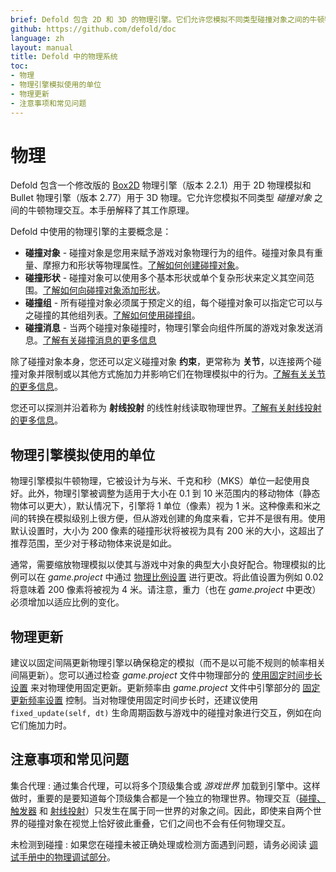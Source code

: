 ```yaml
---
brief: Defold 包含 2D 和 3D 的物理引擎。它们允许您模拟不同类型碰撞对象之间的牛顿物理交互。
github: https://github.com/defold/doc
language: zh
layout: manual
title: Defold 中的物理系统
toc:
- 物理
- 物理引擎模拟使用的单位
- 物理更新
- 注意事项和常见问题
---
```


# 物理

Defold 包含一个修改版的 [Box2D](http://www.box2d.org) 物理引擎（版本 2.2.1）用于 2D 物理模拟和 Bullet 物理引擎（版本 2.77）用于 3D 物理。它允许您模拟不同类型 _碰撞对象_ 之间的牛顿物理交互。本手册解释了其工作原理。

Defold 中使用的物理引擎的主要概念是：

* **碰撞对象** - 碰撞对象是您用来赋予游戏对象物理行为的组件。碰撞对象具有重量、摩擦力和形状等物理属性。[了解如何创建碰撞对象](/zh/manuals/physics-objects)。
* **碰撞形状** - 碰撞对象可以使用多个基本形状或单个复杂形状来定义其空间范围。[了解如何向碰撞对象添加形状](/zh/manuals/physics-shapes)。
* **碰撞组** - 所有碰撞对象必须属于预定义的组，每个碰撞对象可以指定它可以与之碰撞的其他组列表。[了解如何使用碰撞组](/zh/manuals/physics-groups)。
* **碰撞消息** - 当两个碰撞对象碰撞时，物理引擎会向组件所属的游戏对象发送消息。[了解有关碰撞消息的更多信息](/zh/manuals/physics-messages)

除了碰撞对象本身，您还可以定义碰撞对象 **约束**，更常称为 **关节**，以连接两个碰撞对象并限制或以其他方式施加力并影响它们在物理模拟中的行为。[了解有关关节的更多信息](/zh/manuals/physics-joints)。

您还可以探测并沿着称为 **射线投射** 的线性射线读取物理世界。[了解有关射线投射的更多信息](/zh/manuals/physics-ray-casts)。


## 物理引擎模拟使用的单位

物理引擎模拟牛顿物理，它被设计为与米、千克和秒（MKS）单位一起使用良好。此外，物理引擎被调整为适用于大小在 0.1 到 10 米范围内的移动物体（静态物体可以更大），默认情况下，引擎将 1 单位（像素）视为 1 米。这种像素和米之间的转换在模拟级别上很方便，但从游戏创建的角度来看，它并不是很有用。使用默认设置时，大小为 200 像素的碰撞形状将被视为具有 200 米的大小，这超出了推荐范围，至少对于移动物体来说是如此。

通常，需要缩放物理模拟以使其与游戏中对象的典型大小良好配合。物理模拟的比例可以在 *game.project* 中通过 [物理比例设置](/zh/manuals/project-settings/#physics) 进行更改。将此值设置为例如 0.02 将意味着 200 像素将被视为 4 米。请注意，重力（也在 *game.project* 中更改）必须增加以适应比例的变化。


## 物理更新

建议以固定间隔更新物理引擎以确保稳定的模拟（而不是以可能不规则的帧率相关间隔更新）。您可以通过检查 *game.project* 文件中物理部分的 [使用固定时间步长设置](/zh/manuals/project-settings/#physics) 来对物理使用固定更新。更新频率由 *game.project* 文件中引擎部分的 [固定更新频率设置](/zh/manuals/project-settings/#engine) 控制。当对物理使用固定时间步长时，还建议使用 `fixed_update(self, dt)` 生命周期函数与游戏中的碰撞对象进行交互，例如在向它们施加力时。


## 注意事项和常见问题

集合代理
: 通过集合代理，可以将多个顶级集合或 *游戏世界* 加载到引擎中。这样做时，重要的是要知道每个顶级集合都是一个独立的物理世界。物理交互（[碰撞、触发器](/zh/manuals/physics-messages) 和 [射线投射](/zh/manuals/physics-ray-casts)）只发生在属于同一世界的对象之间。因此，即使来自两个世界的碰撞对象在视觉上恰好彼此重叠，它们之间也不会有任何物理交互。

未检测到碰撞
: 如果您在碰撞未被正确处理或检测方面遇到问题，请务必阅读 [调试手册中的物理调试部分](/zh/manuals/debugging/#debugging-problems-with-physics)。